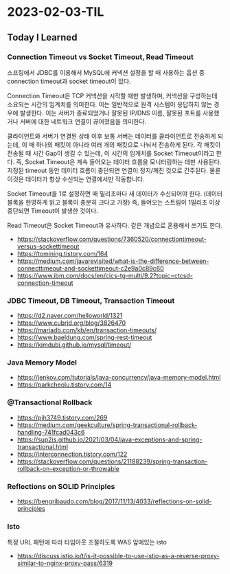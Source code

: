 # 2023-02-03-TIL

## Today I Learned

### Connection Timeout vs Socket Timeout, Read Timeout

스프링에서 JDBC를 이용해서 MySQL에 커넥션 설정을 할 때 사용하는 옵션 중 connection timeout과 socket timeout이 있다.

Connection Timeout은 TCP 커넥션을 시작할 때만 발생하며, 커넥션을 구성하는데 소요되는 시간의 임계치를 의미한다. 이는 일반적으로 원격 시스템이 응답하지 않는 경우에 발생한다. 이는 서버가 종료되었거나 잘못된 IP/DNS 이름, 잘못된 포트를 사용했거나 서버에 대한 네트워크 연결이 끊어졌음을 의미한다.

클라이언트와 서버가 연결된 상태 이후 보통 서버는 데이터를 클라이언트로 전송하게 되는데, 이 때 하나의 패킷이 아니라 여러 개의 패킷으로 나눠서 전송하게 된다. 각 패킷이 전송될 때 시간 Gap이 생길 수 있는데, 이 시간의 임계치를 Socket Timeout이라고 한다. 즉, Socket Timeout은 계속 들어오는 데이터 흐름을 모니터링하는 데만 사용된다. 지정된 timeout 동안 데이터 흐름이 중단되면 연결이 정지/깨진 것으로 간주된다. 물론 이것은 데이터가 항상 수신되는 연결에서만 작동합니다.

Socket Timeout을 1로 설정하면 매 밀리초마다 새 데이터가 수신되어야 한다. (데이터 블록을 현명하게 읽고 블록이 충분히 크다고 가정)
즉, 들어오는 스트림이 1밀리초 이상 중단되면 Timeout이 발생한 것이다.

Read Timeout은 Socket Timeout과 유사하다. 같은 개념으로 혼용해서 쓰기도 한다.

- https://stackoverflow.com/questions/7360520/connectiontimeout-versus-sockettimeout
- https://tomining.tistory.com/164
- https://medium.com/javarevisited/what-is-the-difference-between-connecttimeout-and-sockettimeout-c2e9a0c89c60
- https://www.ibm.com/docs/en/cics-tg-multi/9.2?topic=ctcsd-connection-timeout

### JDBC Timeout, DB Timeout, Transaction Timeout

- https://d2.naver.com/helloworld/1321
- https://www.cubrid.org/blog/3826470
- https://mariadb.com/kb/en/transaction-timeouts/
- https://www.baeldung.com/spring-rest-timeout
- https://kimdubi.github.io/mysql/timeout/

### Java Memory Model

- https://jenkov.com/tutorials/java-concurrency/java-memory-model.html
- https://parkcheolu.tistory.com/14


### @Transactional Rollback

- https://pjh3749.tistory.com/269
- https://medium.com/geekculture/spring-transactional-rollback-handling-741fcad043c6
- https://sup2is.github.io/2021/03/04/java-exceptions-and-spring-transactional.html
- https://interconnection.tistory.com/122
- https://stackoverflow.com/questions/21188239/spring-transaction-rollback-on-exception-or-throwable

### Reflections on SOLID Principles

- https://bengribaudo.com/blog/2017/11/13/4033/reflections-on-solid-principles

### Isto

특정 URL 패턴에 따라 타임아웃 조절하도록 WAS 앞에있는 isto

- https://discuss.istio.io/t/is-it-possible-to-use-istio-as-a-reverse-proxy-similar-to-nginx-proxy-pass/6319
